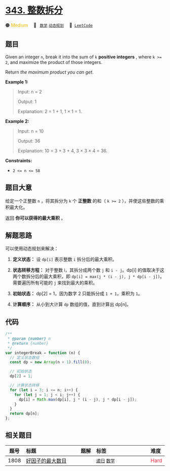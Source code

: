 # [343. 整数拆分](https://leetcode.com/problems/integer-break)

🟠 <font color=#ffb800>Medium</font>&emsp; 🔖&ensp; [`数学`](/leetcode/outline/tag/mathematics.md) [`动态规划`](/leetcode/outline/tag/dynamic-programming.md)&emsp; 🔗&ensp;[`LeetCode`](https://leetcode.com/problems/integer-break/)

## 题目

Given an integer `n`, break it into the sum of `k` **positive integers** ,
where `k >= 2`, and maximize the product of those integers.

Return _the maximum product you can get_.

**Example 1:**

> Input: n = 2
>
> Output: 1
>
> Explanation: 2 = 1 + 1, 1 × 1 = 1.

**Example 2:**

> Input: n = 10
>
> Output: 36
>
> Explanation: 10 = 3 + 3 + 4, 3 × 3 × 4 = 36.

**Constraints:**

- `2 <= n <= 58`

## 题目大意

给定一个正整数 `n` ，将其拆分为 `k` 个 **正整数** 的和（ `k >= 2` ），并使这些整数的乘积最大化。

返回 **你可以获得的最大乘积** 。

## 解题思路

可以使用动态规划来解决：

1. **定义状态：** 设 `dp[i]` 表示整数 `i` 拆分后的最大乘积。

2. **状态转移方程：** 对于整数 i，其拆分成两个数 `j` 和 `i - j`。dp[i] 的值取决于这两个数拆分后的最大乘积，即 `dp[i] = max(j * (i - j), j * dp[i - j])`。需要遍历所有可能的 `j` 来找到最大的乘积。

3. **初始状态：** dp[2] = 1，因为数字 2 只能拆分成 `1 + 1`，乘积为 `1`。

4. **计算顺序：** 从小到大计算 `dp` 数组的值，直到计算出 dp[n]。

## 代码

```javascript
/**
 * @param {number} n
 * @return {number}
 */
var integerBreak = function (n) {
  // 定义状态数组
  const dp = new Array(n + 1).fill(0);

  // 初始状态
  dp[2] = 1;

  // 计算状态转移
  for (let i = 3; i <= n; i++) {
    for (let j = 1; j < i; j++) {
      dp[i] = Math.max(dp[i], j * (i - j), j * dp[i - j]);
    }
  }
  return dp[n];
};
```

## 相关题目

| 题号 | 标题 | 题解 | 标签 | 难度 |
| :------: | :------ | :------: | :------ | :------ |
| 1808 | [好因子的最大数目](https://leetcode.com/problems/maximize-number-of-nice-divisors) |  |  [`递归`](/leetcode/outline/tag/recursion.md) [`数学`](/leetcode/outline/tag/math.md) | <font color=#ff334b>Hard</font> |

<style>
.blue {
    background-color: #096dd9;
    padding: 0.25rem 0.5rem;
    margin: 0;
    font-size: 0.85em;
    border-radius: 3px;
    color: white;
    font-weight: 500;
}
table th:first-of-type { width: 10%; }
table th:nth-of-type(2) { width: 35%; }
table th:nth-of-type(3) { width: 10%; }
table th:nth-of-type(4) { width: 35%; }
table th:nth-of-type(5) { width: 10%; }
</style>
